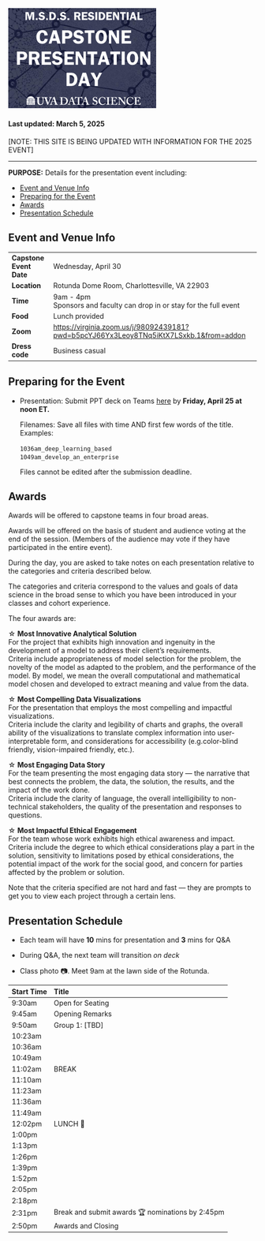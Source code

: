 
<img src="https://github.com/UVADS/ds6013/blob/main/capstone_day.png" width="300"/>

#### Last updated: March 5, 2025

[NOTE: THIS SITE IS BEING UPDATED WITH INFORMATION FOR THE 2025 EVENT]

---

**PURPOSE:** Details for the presentation event including:

- [Event and Venue Info](#event-and-venue-info)
- [Preparing for the Event](#preparing-for-the-event)
- [Awards](#awards)
- [Presentation Schedule](#presentation-schedule)

## Event and Venue Info
|   |   | 
|---|---|
| **Capstone Event Date**   |  Wednesday, April 30 | 
| **Location**   |  Rotunda Dome Room, Charlottesville, VA 22903 | 
| **Time**  |  9am - 4pm <br> Sponsors and faculty can drop in or stay for the full event |
|**Food** | Lunch provided |
| **Zoom**  | https://virginia.zoom.us/j/98092439181?pwd=b5pcYJ66Yx3Leoy8TNq5iKtX7LSxkb.1&from=addon |
| **Dress code**  |  Business casual |


## Preparing for the Event

- Presentation: Submit PPT deck on Teams [here](https://myuva.sharepoint.com/:f:/r/sites/CapstoneDayMay2023/Shared%20Documents/General/2025/Capstone%20Presentation%20slides?csf=1&web=1&e=3NoBKK) by **Friday, April 25 at noon ET.**


  Filenames: Save all files with time AND first few words of the title.  
  Examples: 

  ```1036am_deep_learning_based```  
  ```1049am_develop_an_enterprise```

  Files cannot be edited after the submission deadline.

## Awards

Awards will be offered to capstone teams in four broad areas. 

Awards will be offered on the basis of student and audience voting at the end of the session. (Members of the audience may vote if they have participated in the entire event). 

During the day, you are asked to take notes on each presentation relative to the categories and criteria described below. 

The categories and criteria correspond to the values and goals of data science in the broad sense to which you have been introduced in your classes and cohort experience. 

The four awards are: 

☆ **Most Innovative Analytical Solution**    
For the project that exhibits high innovation and ingenuity in the development of a model to address their client’s requirements.  
Criteria include appropriateness of model selection for the problem, the novelty of the model as adapted to the problem, and the performance of the model. By model, we mean the overall computational and mathematical model chosen and developed to extract meaning and value from the data. 

☆ **Most Compelling Data Visualizations**  
For the presentation that employs the most compelling and impactful visualizations.  
Criteria include the clarity and legibility of charts and graphs, the overall ability of the visualizations to translate complex information into user-interpretable form, and considerations for accessibility (e.g.color-blind friendly, vision-impaired friendly, etc.). 

☆ **Most Engaging Data Story**  
For the team presenting the most engaging data story — the narrative that best connects the problem, the data, the solution, the results, and the impact of the work done.  
Criteria include the clarity of language, the overall intelligibility to non-technical stakeholders, the quality of the presentation and responses to questions. 

☆ **Most Impactful Ethical Engagement**  
For the team whose work exhibits high ethical awareness and impact.  
Criteria include the degree to which ethical considerations play a part in the solution, sensitivity to limitations posed by ethical considerations, the potential impact of the work for the social good, and concern for parties affected by the problem or solution. 

Note that the criteria specified are not hard and fast — they are prompts to get you to view each project through a certain lens. 

## Presentation Schedule

- Each team will have **10** mins for presentation and **3** mins for Q&A
- During Q&A, the next team will transition *on deck*

- Class photo :camera:. Meet 9am at the lawn side of the Rotunda.

| Start Time | Title |
|:---|:---|
| 9:30am | Open for Seating |
| 9:45am | Opening Remarks |
| 9:50am | Group 1: [TBD] |
| 10:23am |  |
| 10:36am |  |
| 10:49am | |
| 11:02am | BREAK |
| 11:10am |  |
| 11:23am | |
| 11:36am |  |
| 11:49am |  |
| 12:02pm | LUNCH :sandwich: | 
| 1:00pm | | 
| 1:13pm |  | 
| 1:26pm | | 
| 1:39pm | | 
| 1:52pm |  | 
| 2:05pm | | 
| 2:18pm || 
| 2:31pm | Break and submit awards :trophy: nominations by 2:45pm | 
| 2:50pm | Awards and Closing | 



